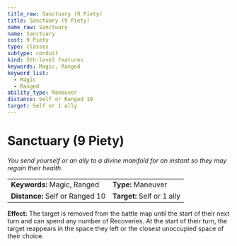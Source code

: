 ```yaml
---
title_raw: Sanctuary (9 Piety)
title: Sanctuary (9 Piety)
name_raw: Sanctuary
name: Sanctuary
cost: 9 Piety
type: classes
subtype: conduit
kind: 5th-level features
keywords: Magic, Ranged
keyword_list:
  - Magic
  - Ranged
ability_type: Maneuver
distance: Self or Ranged 10
target: Self or 1 ally
---
```


# Sanctuary (9 Piety)

*You send yourself or an ally to a divine manifold for an instant so they may regain their health.*

|                                 |                            |
| :------------------------------ | :------------------------- |
| **Keywords:** Magic, Ranged     | **Type:** Maneuver         |
| **Distance:** Self or Ranged 10 | **Target:** Self or 1 ally |

**Effect:** The target is removed from the battle map until the start of their next turn and can spend any number of Recoveries. At the start of their turn, the target reappears in the space they left or the closest unoccupied space of their choice.
